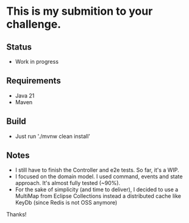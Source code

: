 # This is my submition to your challenge. 

## Status
* Work in progress

## Requirements

* Java 21
* Maven

## Build

* Just run './mvnw clean install'

## Notes

* I still have to finish the Controller and e2e tests. So far, it's a WIP.
* I focused on the domain model. I used command, events and state approach. It's almost fully tested (~90%).
* For the sake of simplicity (and time to deliver), I decided to use a MultiMap from Eclipse Collections instead a distributed cache like KeyDb (since Redis is not OSS anymore)

Thanks!

